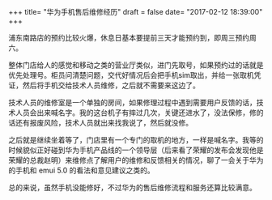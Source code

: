 +++
title= "华为手机售后维修经历"
draft = false
date= "2017-02-12 18:39:00"
+++

浦东南路店的预约比较火爆，休息日基本要提前三天才能预约到，即周三预约周六。

整体门店给人的感觉和移动之类的营业厅类似，进门先取号，如果预约过的话就是优先处理号。柜员问清楚问题，交代好情况后会把手机sim取出，并给一张取机凭证，然后将手机交给技术人员维修，之后就不需要来这边了。

技术人员的维修室是一个单独的房间，如果修理过程中遇到需要用户反馈的话，技术人员会出来喊名字。我的这台机子有摔过几次，关键还进水了，没法保修，修的话还有报废风险，技术人员就出来找我说了，然后就没修。

之后就是继续坐着等了，门店里有一个专门的取机的地方，一样是喊名字。我等的时候貌似正好碰到华为手机产品线的一个领导层（后来看了荣耀的发布会发现他是荣耀的总裁赵明）来维修点了解用户的维修和反馈相关的情况，聊了一会关于华为的手机和 emui 5.0 的看法和意见建议之类的。

总的来说，虽然手机没能修好，不过华为的售后维修流程和服务还算比较满意。





